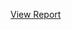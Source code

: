 [View Report](https://github.com/bcscc/ml_urban_optimization/blob/e147d0f6d4b8558d67f10db727e3f2467c108b80/Report.pdf)
